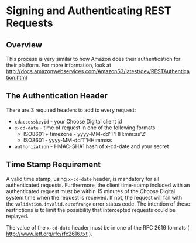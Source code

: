 # Signing and Authenticating REST Requests

## Overview

This process is very similar to how Amazon does their authentication for their platform. For more information, look at 
http://docs.amazonwebservices.com/AmazonS3/latest/dev/RESTAuthentication.html

## The Authentication Header

There are 3 required headers to add to every request:

* <code>cdaccesskeyid</code> - your Choose Digital client id
* <code>x-cd-date</code> - time of request in one of the following formats
    * ISO8601 + timezone - yyyy-MM-dd'T'HH:mm:ss'Z'
    * ISO8601 - yyyy-MM-dd'T'HH:mm:ss
* <code>authorization</code> - HMAC-SHA1 hash of x-cd-date and your secret

## Time Stamp Requirement

A valid time stamp, using ```x-cd-date``` header, is mandatory for all authenticated requests. Furthermore, the client time-stamp included with an authenticated request must be within 15 minutes of the Choose Digital system time when the request is received. If not, the request will fail with the ```validation.invalid.outofrange``` error status code. The intention of these restrictions is to limit the possibility that intercepted requests could be replayed.

The value of the ```x-cd-date``` header must be in one of the RFC 2616 formats ( http://www.ietf.org/rfc/rfc2616.txt ).